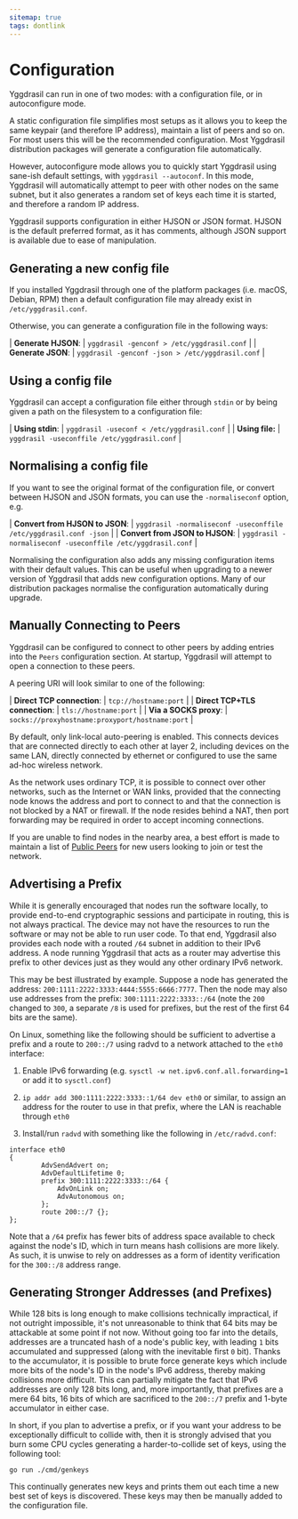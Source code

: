 ```yaml
---
sitemap: true
tags: dontlink
---
```


# Configuration

Yggdrasil can run in one of two modes: with a configuration file, or in autoconfigure mode.

A static configuration file simplifies most setups as it allows you to keep the same keypair (and therefore IP address), maintain a list of peers and so on. For most users this will be the recommended configuration. Most Yggdrasil distribution packages will generate a configuration file automatically.

However, autoconfigure mode allows you to quickly start Yggdrasil using sane-ish default settings, with `yggdrasil --autoconf`. In this mode, Yggdrasil will automatically attempt to peer with other nodes on the same subnet, but it also generates a random set of keys each time it is started, and therefore a random IP address.

Yggdrasil supports configuration in either HJSON or JSON format. HJSON is the default preferred format, as it has comments, although JSON support is available due to ease of manipulation.

## Generating a new config file

If you installed Yggdrasil through one of the platform packages (i.e. macOS, Debian, RPM) then a default configuration file may already exist in `/etc/yggdrasil.conf`.

Otherwise, you can generate a configuration file in the following ways:

| **Generate HJSON**: | `yggdrasil -genconf > /etc/yggdrasil.conf` |
| **Generate JSON**: | `yggdrasil -genconf -json > /etc/yggdrasil.conf` |

## Using a config file

Yggdrasil can accept a configuration file either through `stdin` or by being given a path on the filesystem to a configuration file:

| **Using stdin**: | `yggdrasil -useconf < /etc/yggdrasil.conf` |
| **Using file:** | `yggdrasil -useconffile /etc/yggdrasil.conf` |

## Normalising a config file

If you want to see the original format of the configuration file, or convert between HJSON and JSON formats, you can use the `-normaliseconf` option, e.g.

| **Convert from HJSON to JSON**: | `yggdrasil -normaliseconf -useconffile /etc/yggdrasil.conf -json` |
| **Convert from JSON to HJSON**: | `yggdrasil -normaliseconf -useconffile /etc/yggdrasil.conf` |

Normalising the configuration also adds any missing configuration items with their default values. This can be useful when upgrading to a newer version of Yggdrasil that adds new configuration options. Many of our distribution packages normalise the configuration automatically during upgrade.

## Manually Connecting to Peers

Yggdrasil can be configured to connect to other peers by adding entries into the `Peers` configuration section. At startup, Yggdrasil will attempt to open a connection to these peers. 

A peering URI will look similar to one of the following:

| **Direct TCP connection**: | `tcp://hostname:port` |
| **Direct TCP+TLS connection**: | `tls://hostname:port` |
| **Via a SOCKS proxy**: | `socks://proxyhostname:proxyport/hostname:port` |

By default, only link-local auto-peering is enabled. This connects devices that are connected directly to each other at layer 2, including devices on the same LAN, directly connected by ethernet or configured to use the same ad-hoc wireless network.

As the network uses ordinary TCP, it is possible to connect over other networks, such as the Internet or WAN links, provided that the connecting node knows the address and port to connect to and that the connection is not blocked by a NAT or firewall. If the node resides behind a NAT, then port forwarding may be required in order to accept incoming connections.

If you are unable to find nodes in the nearby area, a best effort is made to maintain a list of [Public Peers](https://github.com/yggdrasil-network/public-peers) for new users looking to join or test the network.

## Advertising a Prefix

While it is generally encouraged that nodes run the software locally, to provide end-to-end cryptographic sessions and participate in routing, this is not always practical. The device may not have the resources to run the software or may not be able to run user code. To that end, Yggdrasil also provides each node with a routed `/64` subnet in addition to their IPv6 address. A node running Yggdrasil that acts as a router may advertise this prefix to other devices just as they would any other ordinary IPv6 network.

This may be best illustrated by example.
Suppose a node has generated the address: `200:1111:2222:3333:4444:5555:6666:7777`.
Then the node may also use addresses from the prefix: `300:1111:2222:3333::/64` (note the `200` changed to `300`, a separate `/8` is used for prefixes, but the rest of the first 64 bits are the same).

On Linux, something like the following should be sufficient to advertise a prefix and a route to `200::/7` using radvd to a network attached to the `eth0` interface:

1. Enable IPv6 forwarding (e.g. `sysctl -w net.ipv6.conf.all.forwarding=1` or add it to `sysctl.conf`)

2. `ip addr add 300:1111:2222:3333::1/64 dev eth0` or similar, to assign an address for the router to use in that prefix, where the LAN is reachable through `eth0`

3. Install/run `radvd` with something like the following in `/etc/radvd.conf`:
```
interface eth0
{
        AdvSendAdvert on;
        AdvDefaultLifetime 0;
        prefix 300:1111:2222:3333::/64 {
            AdvOnLink on;
            AdvAutonomous on;
        };
        route 200::/7 {};
};
```

Note that a `/64` prefix has fewer bits of address space available to check against the node's ID, which in turn means hash collisions are more likely. As such, it is unwise to rely on addresses as a form of identity verification for the `300::/8` address range.

## Generating Stronger Addresses (and Prefixes)

While 128 bits is long enough to make collisions technically impractical, if not outright impossible, it's not unreasonable to think that 64 bits may be attackable at some point if not now.
Without going too far into the details, addresses are a truncated hash of a node's public key, with leading `1` bits accumulated and suppressed (along with the inevitable first `0` bit).
Thanks to the accumulator, it is possible to brute force generate keys which include more bits of the node's ID in the node's IPv6 address, thereby making collisions more difficult.
This can partially mitigate the fact that IPv6 addresses are only 128 bits long, and, more importantly, that prefixes are a mere 64 bits, 16 bits of which are sacrificed to the `200::/7` prefix and 1-byte accumulator in either case.

In short, if you plan to advertise a prefix, or if you want your address to be exceptionally difficult to collide with, then it is strongly advised that you burn some CPU cycles generating a harder-to-collide set of keys, using the following tool:

```
go run ./cmd/genkeys
```

This continually generates new keys and prints them out each time a new best set of keys is discovered.
These keys may then be manually added to the configuration file.
